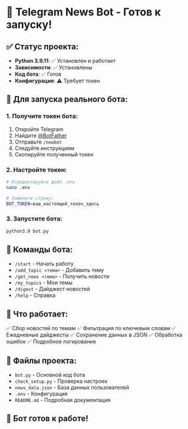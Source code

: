 # 🚀 Telegram News Bot - Готов к запуску!

## ✅ Статус проекта:
- **Python 3.9.11**: ✅ Установлен и работает
- **Зависимости**: ✅ Установлены
- **Код бота**: ✅ Готов
- **Конфигурация**: ⚠️ Требует токен

## 🔑 Для запуска реального бота:

### 1. Получите токен бота:
1. Откройте Telegram
2. Найдите [@BotFather](https://t.me/BotFather)
3. Отправьте `/newbot`
4. Следуйте инструкциям
5. Скопируйте полученный токен

### 2. Настройте токен:
```bash
# Отредактируйте файл .env
nano .env

# Замените строку:
BOT_TOKEN=ваш_настоящий_токен_здесь
```

### 3. Запустите бота:
```bash
python3.9 bot.py
```

## 📱 Команды бота:
- `/start` - Начать работу
- `/add_topic <тема>` - Добавить тему
- `/get_news <тема>` - Получить новости
- `/my_topics` - Мои темы
- `/digest` - Дайджест новостей
- `/help` - Справка

## 🎯 Что работает:
✅ Сбор новостей по темам
✅ Фильтрация по ключевым словам
✅ Ежедневные дайджесты
✅ Сохранение данных в JSON
✅ Обработка ошибок
✅ Подробное логирование

## 📁 Файлы проекта:
- `bot.py` - Основной код бота
- `check_setup.py` - Проверка настроек
- `news_data.json` - База данных пользователей
- `.env` - Конфигурация
- `README.md` - Подробная документация

## 🎉 Бот готов к работе!



